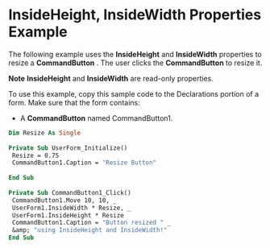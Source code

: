 
# InsideHeight, InsideWidth Properties Example

The following example uses the  **InsideHeight** and **InsideWidth** properties to resize a **CommandButton** . The user clicks the **CommandButton** to resize it.


 **Note**   **InsideHeight** and **InsideWidth** are read-only properties.


To use this example, copy this sample code to the Declarations portion of a form. Make sure that the form contains:



- A  **CommandButton** named CommandButton1.
    




```vb
Dim Resize As Single 
 
Private Sub UserForm_Initialize() 
 Resize = 0.75 
 CommandButton1.Caption = "Resize Button" 
 
End Sub 
 
Private Sub CommandButton1_Click() 
 CommandButton1.Move 10, 10, _ 
 UserForm1.InsideWidth * Resize, _ 
 UserForm1.InsideHeight * Resize 
 CommandButton1.Caption = "Button resized " _ 
 &amp; "using InsideHeight and InsideWidth!" 
End Sub
```

